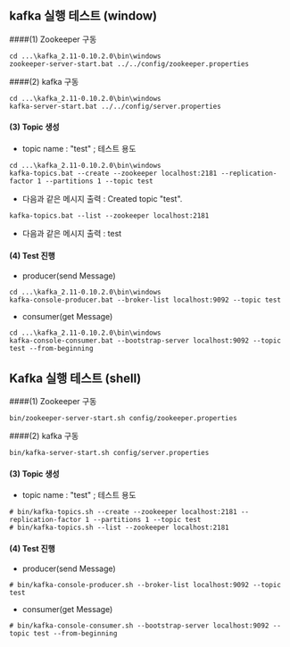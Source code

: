 ## kafka 실행 테스트 (window)

####(1) Zookeeper 구동 

```
cd ...\kafka_2.11-0.10.2.0\bin\windows
zookeeper-server-start.bat ../../config/zookeeper.properties
```

####(2) kafka 구동

```
cd ...\kafka_2.11-0.10.2.0\bin\windows
kafka-server-start.bat ../../config/server.properties
```

#### (3) Topic 생성
- topic name : "test" ; 테스트 용도

```
cd ...\kafka_2.11-0.10.2.0\bin\windows
kafka-topics.bat --create --zookeeper localhost:2181 --replication-factor 1 --partitions 1 --topic test
```

- 다음과 같은 메시지 출력 : Created topic "test".

```
kafka-topics.bat --list --zookeeper localhost:2181
```

- 다음과 같은 메시지 출력 : test

#### (4) Test 진행
- producer(send Message)

```
cd ...\kafka_2.11-0.10.2.0\bin\windows
kafka-console-producer.bat --broker-list localhost:9092 --topic test
```

- consumer(get Message)

```
cd ...\kafka_2.11-0.10.2.0\bin\windows
kafka-console-consumer.bat --bootstrap-server localhost:9092 --topic test --from-beginning
```



## Kafka 실행 테스트 (shell)

####(1) Zookeeper 구동 

```
bin/zookeeper-server-start.sh config/zookeeper.properties
```

####(2) kafka 구동

```
bin/kafka-server-start.sh config/server.properties
```
		
#### (3) Topic 생성
- topic name : "test" ; 테스트 용도

```
# bin/kafka-topics.sh --create --zookeeper localhost:2181 --replication-factor 1 --partitions 1 --topic test
# bin/kafka-topics.sh --list --zookeeper localhost:2181
```
			
#### (4) Test 진행
- producer(send Message)

```
# bin/kafka-console-producer.sh --broker-list localhost:9092 --topic test
```

- consumer(get Message)

```
# bin/kafka-console-consumer.sh --bootstrap-server localhost:9092 --topic test --from-beginning
```	
	
